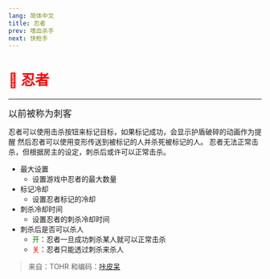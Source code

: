 ```yaml
---
lang: 简体中文
title: 忍者
prev: 嗜血杀手
next: 快枪手
---
```


# <font color="red">🥷 <b>忍者</b></font> <Badge text="Killing" type="tip" vertical="middle"/>

***

<font size=4em>以前被称为刺客</font>

忍者可以使用击杀按钮来标记目标，如果标记成功，会显示护盾破碎的动画作为提醒 然后忍者可以使用变形传送到被标记的人并杀死被标记的人。 忍者无法正常击杀，但根据房主的设定，刺杀后或许可以正常击杀。

- 最大设置
  - 设置游戏中忍者的最大数量
- 标记冷却
  - 设置忍者标记的冷却
- 刺杀冷却时间
  - 设置忍者的刺杀冷却时间
- 刺杀后是否可以杀人
  - <font color=green>开</font>：忍者一旦成功刺杀某人就可以正常击杀
  - <font color=red>关</font>：忍者只能透过刺杀来杀人

> 来自：TOHR 和编码：[咔皮呆](https://github.com/KARPED1EM)
